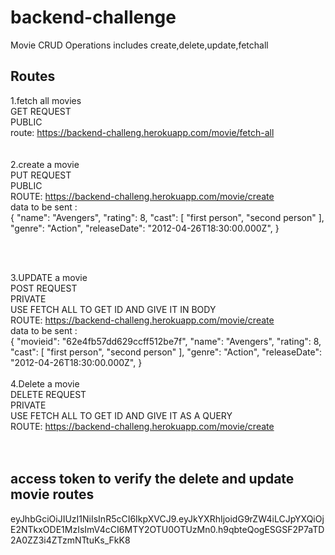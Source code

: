 # backend-challenge
Movie CRUD Operations includes create,delete,update,fetchall

## Routes

1.fetch all movies <br />
GET REQUEST <br />
PUBLIC <br />
route: https://backend-challeng.herokuapp.com/movie/fetch-all <br />
 <br /> <br />
2.create a movie <br />
PUT REQUEST <br />
PUBLIC <br />
ROUTE: https://backend-challeng.herokuapp.com/movie/create <br />
data to be sent :  <br />
  {
        "name": "Avengers",
        "rating": 8,
        "cast": [
            "first person",
            "second person"
        ],
        "genre": "Action",
        "releaseDate": "2012-04-26T18:30:00.000Z",
    }
    
  <br /> <br />

3.UPDATE a movie <br />
POST REQUEST <br />
PRIVATE <br />
USE FETCH ALL TO GET ID AND GIVE IT IN BODY <br />
ROUTE: https://backend-challeng.herokuapp.com/movie/create <br />
data to be sent :  <br />
  {
        "movieid": "62e4fb57dd629ccff512be7f",
        "name": "Avengers",
        "rating": 8,
        "cast": [
            "first person",
            "second person"
        ],
        "genre": "Action",
        "releaseDate": "2012-04-26T18:30:00.000Z",
    }
 <br /> <br />
4.Delete a movie <br />
DELETE REQUEST <br />
PRIVATE <br />
USE FETCH ALL TO GET ID AND GIVE IT AS A QUERY <br />
ROUTE: https://backend-challeng.herokuapp.com/movie/create <br /> <br /> <br />

  


## access token to verify the delete and update movie routes
eyJhbGciOiJIUzI1NiIsInR5cCI6IkpXVCJ9.eyJkYXRhIjoidG9rZW4iLCJpYXQiOjE2NTkxODE1MzIsImV4cCI6MTY2OTU0OTUzMn0.h9qbteQogESGSF2P7aTD2A0ZZ3i4ZTzmNTtuKs_FkK8
